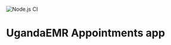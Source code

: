 ![Node.js CI](https://github.com/METS-Programme/esm-ugandaemr-template-app/workflows/Node.js%20CI/badge.svg)

# UgandaEMR Appointments app


